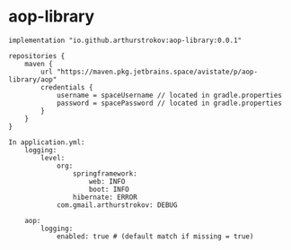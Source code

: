 ﻿# aop-library

    implementation "io.github.arthurstrokov:aop-library:0.0.1"

    repositories {
        maven {
            url "https://maven.pkg.jetbrains.space/avistate/p/aop-library/aop"
            credentials {
                username = spaceUsername // located in gradle.properties
                password = spacePassword // located in gradle.properties
            }
        }
    }

    In application.yml:
        logging:
            level:
                org:
                    springframework:
                        web: INFO
                        boot: INFO
                    hibernate: ERROR
                com.gmail.arthurstrokov: DEBUG       
                
        aop:
            logging:
                enabled: true # (default match if missing = true)
